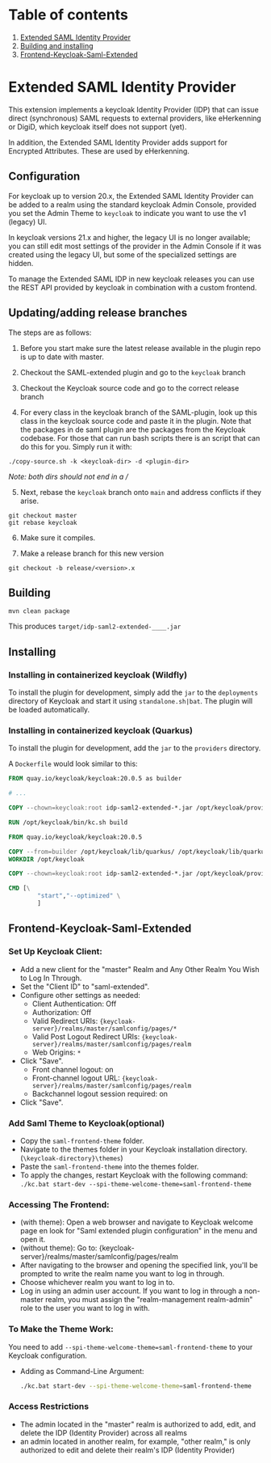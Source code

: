 # Table of contents

1. [Extended SAML Identity Provider](#extended-saml-identity-provider)
2. [Building and installing](#building)
3. [Frontend-Keycloak-Saml-Extended](#frontend-keycloak-saml-extended)

<a name="extended-saml-identity-provider"></a>

# Extended SAML Identity Provider

This extension implements a keycloak Identity Provider (IDP) that can issue direct (synchronous) SAML requests to
external providers, like eHerkenning or DigiD, which keycloak itself does not support (yet).

In addition, the Extended SAML Identity Provider adds support for Encrypted Attributes. These are used by eHerkenning.

## Configuration

For keycloak up to version 20.x, the Extended SAML Identity Provider can be added to a realm using the standard keycloak
Admin Console, provided you set the Admin Theme to `keycloak` to indicate you want to use the v1 (legacy) UI.

In keycloak versions 21.x and higher, the legacy UI is no longer available; you can still edit most settings of the
provider in the Admin Console if it was created using the legacy UI, but some of the specialized settings are hidden.

To manage the Extended SAML IDP in new keycloak releases you can use the REST API provided by keycloak in combination
with a custom frontend.

## Updating/adding release branches

The steps are as follows:

1. Before you start make sure the latest release available in the plugin repo is up to date with master.

2. Checkout the SAML-extended plugin and go to the `keycloak` branch

3. Checkout the Keycloak source code and go to the correct release branch

4. For every class in the keycloak branch of the SAML-plugin, look up this class in the keycloak source code and paste it in the plugin.
Note that the packages in de saml plugin are the packages from the Keycloak codebase. For those that can run bash scripts there is an script that can do this for you. Simply run it with:

```
./copy-source.sh -k <keycloak-dir> -d <plugin-dir>
```

*Note: both dirs should not end in a /*

5. Next, rebase the `keycloak` branch onto `main` and address conflicts if they arise. 

```
git checkout master
git rebase keycloak
```

6. Make sure it compiles.

7. Make a release branch for this new version

```
git checkout -b release/<version>.x
```


## Building

```mvn clean package```

This produces `target/idp-saml2-extended-____.jar`

## Installing

### Installing in containerized keycloak (Wildfly)

To install the plugin for development, simply add the `jar` to the `deployments` directory of Keycloak and start it
using  `standalone.sh|bat`. The plugin will be loaded automatically.

### Installing in containerized keycloak (Quarkus)

To install the plugin for development, add the `jar` to the `providers` directory.

A `Dockerfile` would look similar to this:

```dockerfile
FROM quay.io/keycloak/keycloak:20.0.5 as builder

# ...

COPY --chown=keycloak:root idp-saml2-extended-*.jar /opt/keycloak/providers

RUN /opt/keycloak/bin/kc.sh build

FROM quay.io/keycloak/keycloak:20.0.5

COPY --from=builder /opt/keycloak/lib/quarkus/ /opt/keycloak/lib/quarkus/
WORKDIR /opt/keycloak

COPY --chown=keycloak:root idp-saml2-extended-*.jar /opt/keycloak/providers

CMD [\
        "start","--optimized" \
        ]
```

## Frontend-Keycloak-Saml-Extended

### Set Up Keycloak Client:
- Add a new client for the "master" Realm and Any Other Realm You Wish to Log In Through.
- Set the "Client ID" to "saml-extended".
- Configure other settings as needed:
    - Client Authentication: Off
    - Authorization: Off
    - Valid Redirect URIs: `{keycloak-server}/realms/master/samlconfig/pages/*`
    - Valid Post Logout Redirect URIs: `{keycloak-server}/realms/master/samlconfig/pages/realm`
    - Web Origins: `*`
- Click "Save".
    - Front channel logout: on
    - Front-channel logout URL: `{keycloak-server}/realms/master/samlconfig/pages/realm`
    - Backchannel logout session required: on
- Click "Save".

### Add Saml Theme to Keycloak(optional)
- Copy the `saml-frontend-theme` folder.
- Navigate to the themes folder in your Keycloak installation directory. (`\keycloak-directory}\themes`)
- Paste the `saml-frontend-theme` into the themes folder.
- To apply the changes, restart Keycloak with the following command:  
  `./kc.bat start-dev --spi-theme-welcome-theme=saml-frontend-theme`
### Accessing The Frontend:
- (with theme): Open a web browser and navigate to Keycloak welcome page en look for "Saml extended plugin configuration" in the menu and open it.
- (without theme): Go to: {keycloak-server}/realms/master/samlconfig/pages/realm
- After navigating to the browser and opening the specified link, you'll be prompted to write the realm name you want to log in through.
- Choose whichever realm you want to log in to.
- Log in using an admin user account. If you want to log in through a non-master realm, you must assign the "realm-management realm-admin" role to the user you want to log in with.

### To Make the Theme Work:
You need to add `--spi-theme-welcome-theme=saml-frontend-theme` to your Keycloak configuration.
- Adding as Command-Line Argument:
  ```sh
  ./kc.bat start-dev --spi-theme-welcome-theme=saml-frontend-theme

### Access Restrictions
- The admin located in the "master" realm is authorized to add, edit, and delete the IDP (Identity Provider) across all realms
- an admin located in another realm, for example, "other realm," is only authorized to edit and delete their realm's IDP (Identity Provider)
